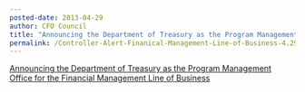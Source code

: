 ```yaml
---
posted-date: 2013-04-29
author: CFO Council
title: "Announcing the Department of Treasury as the Program Management Office for the Financial Management Line of Business"
permalink: /Controller-Alert-Finanical-Management-Line-of-Business-4.29.13/
---
```


[Announcing the Department of Treasury as the Program Management Office for the Financial Management Line of Business](/assets/files/Controller-Alert-Finanical-Management-Line-of-Business-4.29.13.pdf)

